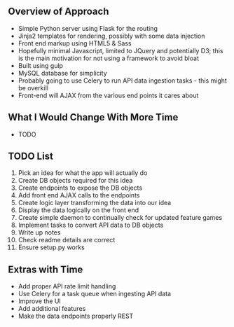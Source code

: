 Overview of Approach
--------------------

* Simple Python server using Flask for the routing
* Jinja2 templates for rendering, possibly with some data injection
* Front end markup using HTML5 & Sass
* Hopefully minimal Javascript, limited to JQuery and potentially D3; this is the main motivation for not using a framework to avoid bloat
* Built using gulp
* MySQL database for simplicity
* Probably going to use Celery to run API data ingestion tasks - this might be overkill
* Front-end will AJAX from the various end points it cares about


What I Would Change With More Time
----------------------------------

* TODO


TODO List
---------

1. Pick an idea for what the app will actually do
2. Create DB objects required for this idea
3. Create endpoints to expose the DB objects
4. Add front end AJAX calls to the endpoints
5. Create logic layer transforming the data into our idea
6. Display the data logically on the front end
7. Create simple daemon to continually check for updated feature games
8. Implement tasks to convert API data to DB objects
9. Write up notes
10. Check readme details are correct
11. Ensure setup.py works

Extras with Time
----------------

* Add proper API rate limit handling
* Use Celery for a task queue when ingesting API data
* Improve the UI
* Add additional features
* Make the data endpoints properly REST